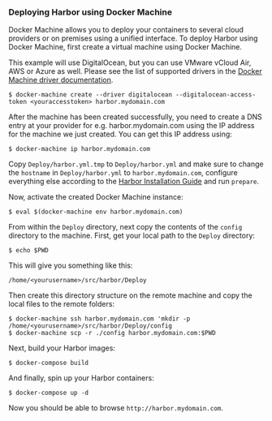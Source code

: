 ### Deploying Harbor using Docker Machine

Docker Machine allows you to deploy your containers to several cloud providers or on premises using a unified interface.
To deploy Harbor using Docker Machine, first create a virtual machine using Docker Machine.

This example will use DigitalOcean, but you can use VMware vCloud Air, AWS or Azure as well. Please see the list of supported drivers in the [Docker Machine driver documentation](https://docs.docker.com/machine/drivers/).

```
$ docker-machine create --driver digitalocean --digitalocean-access-token <youraccesstoken> harbor.mydomain.com
```

After the machine has been created successfully, you need to create a DNS entry at your provider for e.g. harbor.mydomain.com using the IP address for the machine we just created.
You can get this IP address using:

```
$ docker-machine ip harbor.mydomain.com
```

Copy `Deploy/harbor.yml.tmp` to `Deploy/harbor.yml` and make sure to change the `hostname` in `Deploy/harbor.yml` to `harbor.mydomain.com`, configure everything else according to the [Harbor Installation Guide](../docs/installation_guide.md) and run `prepare`.

Now, activate the created Docker Machine instance:

`$ eval $(docker-machine env harbor.mydomain.com)`

From within the `Deploy` directory, next copy the contents of the `config` directory to the machine.
First, get your local path to the `Deploy` directory:

```
$ echo $PWD
```

This will give you something like this:

```
/home/<yourusername>/src/harbor/Deploy
```

Then create this directory structure on the remote machine and copy the local files to the remote folders:

```
$ docker-machine ssh harbor.mydomain.com 'mkdir -p /home/<yourusername>/src/harbor/Deploy/config
$ docker-machine scp -r ./config harbor.mydomain.com:$PWD
```

Next, build your Harbor images:

```
$ docker-compose build
```

And finally, spin up your Harbor containers:

```
$ docker-compose up -d
```

Now you should be able to browse `http://harbor.mydomain.com`.
